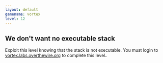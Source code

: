 ```yaml
---
layout: default
gamename: vortex
level: 12
---
```

We don't want no executable stack
---------------------------------
Exploit this level knowing that the stack is not executable. You
must login to [vortex.labs.overthewire.org][] to complete this
level..

[vortex.labs.overthewire.org]: ssh://vortex.labs.overthewire.org
